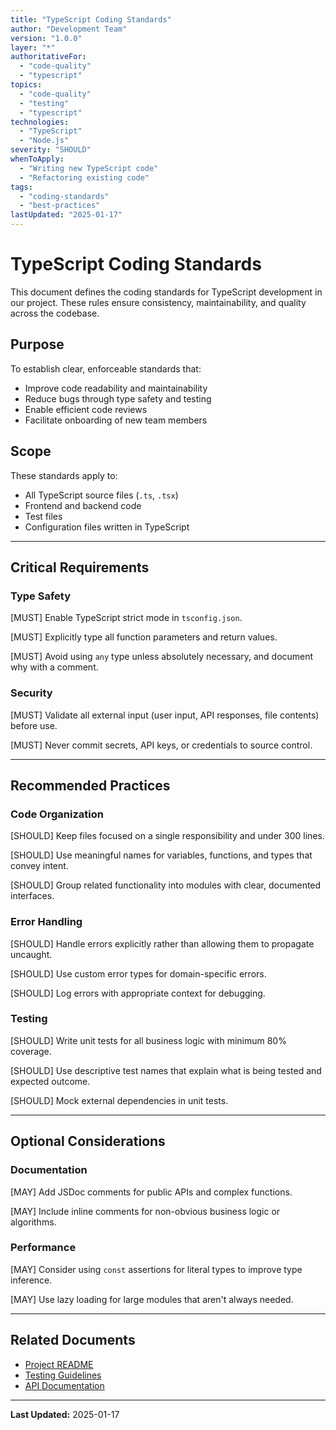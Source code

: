 ```yaml
---
title: "TypeScript Coding Standards"
author: "Development Team"
version: "1.0.0"
layer: "*"
authoritativeFor:
  - "code-quality"
  - "typescript"
topics:
  - "code-quality"
  - "testing"
  - "typescript"
technologies:
  - "TypeScript"
  - "Node.js"
severity: "SHOULD"
whenToApply:
  - "Writing new TypeScript code"
  - "Refactoring existing code"
tags:
  - "coding-standards"
  - "best-practices"
lastUpdated: "2025-01-17"
---
```


# TypeScript Coding Standards

This document defines the coding standards for TypeScript development in our project. These rules ensure consistency, maintainability, and quality across the codebase.

## Purpose

To establish clear, enforceable standards that:
- Improve code readability and maintainability
- Reduce bugs through type safety and testing
- Enable efficient code reviews
- Facilitate onboarding of new team members

## Scope

These standards apply to:
- All TypeScript source files (`.ts`, `.tsx`)
- Frontend and backend code
- Test files
- Configuration files written in TypeScript

---

## Critical Requirements

### Type Safety

[MUST] Enable TypeScript strict mode in `tsconfig.json`.

[MUST] Explicitly type all function parameters and return values.

[MUST] Avoid using `any` type unless absolutely necessary, and document why with a comment.

### Security

[MUST] Validate all external input (user input, API responses, file contents) before use.

[MUST] Never commit secrets, API keys, or credentials to source control.

---

## Recommended Practices

### Code Organization

[SHOULD] Keep files focused on a single responsibility and under 300 lines.

[SHOULD] Use meaningful names for variables, functions, and types that convey intent.

[SHOULD] Group related functionality into modules with clear, documented interfaces.

### Error Handling

[SHOULD] Handle errors explicitly rather than allowing them to propagate uncaught.

[SHOULD] Use custom error types for domain-specific errors.

[SHOULD] Log errors with appropriate context for debugging.

### Testing

[SHOULD] Write unit tests for all business logic with minimum 80% coverage.

[SHOULD] Use descriptive test names that explain what is being tested and expected outcome.

[SHOULD] Mock external dependencies in unit tests.

---

## Optional Considerations

### Documentation

[MAY] Add JSDoc comments for public APIs and complex functions.

[MAY] Include inline comments for non-obvious business logic or algorithms.

### Performance

[MAY] Consider using `const` assertions for literal types to improve type inference.

[MAY] Use lazy loading for large modules that aren't always needed.

---

## Related Documents

- [Project README](../README.md)
- [Testing Guidelines](./testing-guidelines.md)
- [API Documentation](../6-Docs/)

---

**Last Updated:** 2025-01-17

